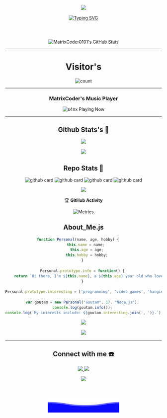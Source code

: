  <p align="center">
  <img src="https://github.com/MatrixCoder0101.png" height=150 />
</p>

<p align="center"
<div align="center"> 
 <a href="https://git.io/typing-svg"><img
 src="https://readme-typing-svg.demolab.com?font=Rubik+Dirt&size=65&pause=1000&color=15ff63&background=FF20A500&center=true&vCenter=true&width=1000&height=150&lines=I'm+Goutam+Kumar;New+Beginning+Developer;Please+Support+Me"
 alt="Typing SVG" /></a>     
 </p>
  
  
 <div align="center"> 

  
  
 <h2 align="center"></h2> 
  
  
 <br> 
  
 <p align="center"> 
   <a href="https://github.com/MatrixCoder0101">    <img  alt="MatrixCoder0101's GitHub Stats" src="https://awesome-github-stats.azurewebsites.net/user-stats/MatrixCoder0101?cardType=github&theme=github-dark&preferLogin=true" />  </a> 
</p>





------
# Visitor's
<p align="center">
<img align="center" alt="count" src="https://count.getloli.com/get/@: MatrixCoder0101?theme=rule34">
</p>

 --- 
  
 <h3>MatrixCoder's Music Player</h3> 
  
 <img src="https://readme-spotify-status-rho.vercel.app/api/run-spotify-status.py" alt="s4nx Playing Now" width="500" /> 
  
 --- 


## Github Stats's 🚀

 <p align="center"> 
   <a href="https://github.com/MatrixCoder0101"><img width="550" src="https://github-readme-stats.vercel.app/api?username=MatrixCoder0101&show_icons=true&theme=chartreuse-dark&&icon_color=0000e6&title_color=00ff00&bg_color=000000&text_color=ffffff&include_all_commits=true&count_private=true&disable_animations=false&custom_title=GitHub State"></a>
   
 </p> 
 <p align="center"> 
   <a href="https://github.com/MatrixCoder0101"><img width="550" src="https://github-readme-stats.vercel.app/api/top-langs/?username=MatrixCoder0101&layout=compact&show_icons=true&theme=chartreuse-dark&&icon_color=0000e6&title_color=00ff00&bg_color=000000&text_color=ffffff&langs_count=20&disable_animations=true"></a>
   
 </p> 




## Repo Stats 🔭
![github card](https://github-readme-stats.vercel.app/api/pin/?username=MatrixCoder0101&repo=Fancy-Font-Generator&theme=dark)
![github
card](https://github-readme-stats.vercel.app/api/pin/?username=MatrixCoder0101&repo=JARVIS&theme=nightowl)
![github
card](https://github-readme-stats.vercel.app/api/pin/?username=MatrixCoder0101&repo=WHATSAPP-GPT&theme=dark)
![github
card](https://github-readme-stats.vercel.app/api/pin/?username=MatrixCoder0101&repo=MatrixCoder0101&theme=nightowl)


![](http://github-profile-summary-cards.vercel.app/api/cards/repos-per-language?username=MatrixCoder0101&theme=github_dark)


<summary>&#127942 <b>GitHub Activity</b>
</summary>

 ![Metrics](https://metrics.lecoq.io/DarkWinzo?template=classic&followup=1&isocalendar=1&languages=1&isocalendar.duration=half-year&config.timezone=IndiaStandardTime%2FIstanbul) 
  

## About_Me.js

```javascript
function Personal(name, age, hobby) {     
    this.name = name;  
    this.age = age; 
    this.hobby = hobby; 
} 
  
Personal.prototype.info = function() { 
    return `Hi there, I'm ${this.name}, a ${this.age} year old who loves working with ${this.hobby}!`; 
} 
  
Personal.prototype.interesting = ['programming', 'video games', 'hanging out with friends']; 
  
var goutam = new Personal("Goutam", 17, "Node.js"); 
console.log(goutam.info()); 
console.log(`My interests include: ${goutam.interesting.join(', ')}.`);

```


 
![](http://github-profile-summary-cards.vercel.app/api/cards/productive-time?username=MatrixCoder0101&theme=github_dark&utcOffset=8)

 
 <p align="center"> 
   <a href="https://github.com/MatrixCoder0101"><img width="550" src="https://github-readme-streak-stats.herokuapp.com/?user=MatrixCoder0101&theme=chartreuse-dark&&icon_color=0000e6&title_color=00ff00&bg_color=000000&text_color=ffffff&include_all_commits=true&count_private=true&disable_animations=false"></a> 
 </p>

------
## Connect with me ☎️
<p align="center">
  
  <a href="https://wa.me/919938770375"><img src="https://img.shields.io/badge/WhatsApp-25D366?style=for-the-badge&logo=whatsapp&logoColor=white" />
  <a href="https://t.me/MatrixCoder0101"><img src="https://img.shields.io/badge/Telegram-%230088cc.svg?&style=for-the-badge&logo=telegram&logoColor=white" /> <br>
  
  <a href="https://github.com/MatrixCoder0101"><img src="https://img.shields.io/badge/-GitHub-black?style=flat-square&logo=github" /> 
  </p>

<br/> 
 <br/> 
 <div style="text-align:center"> 
 <a href="#"> 
   <img src="./Bottom.svg"></a> 
 </div>  
